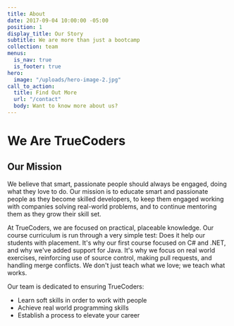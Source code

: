 ```yaml
---
title: About
date: 2017-09-04 10:00:00 -05:00
position: 1
display_title: Our Story
subtitle: We are more than just a bootcamp
collection: team
menus:
  is_nav: true
  is_footer: true
hero:
  image: "/uploads/hero-image-2.jpg"
call_to_action:
  title: Find Out More
  url: "/contact"
  body: Want to know more about us?
---
```


# We Are TrueCoders

## Our Mission

We believe that smart, passionate people should always be engaged, doing what they love to do. Our mission is to educate smart and passionate people as they become skilled developers, to keep them engaged working with companies solving real-world problems, and to continue mentoring them as they grow their skill set.

At TrueCoders, we are focused on practical, placeable knowledge. Our course curriculum is run through a very simple test: Does it help our students with placement. It's why our first course focused on C# and .NET, and why we've added support for Java. It's why we focus on real world exercises, reinforcing use of source control, making pull requests, and handling merge conflicts. We don't just teach what we love; we teach what works.

Our team is dedicated to ensuring TrueCoders:

* Learn soft skills in order to work with people
* Achieve real world programming skills
* Establish a process to elevate your career
